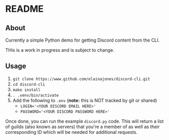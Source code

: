 # README

## About

Currently a simple Python demo for getting Discord content from the CLI.

THis is a work in progress and is subject to change.

## Usage

1. `git clone https://www.github.com/elainajones/discord-cli.git`
2. `cd discord-cli`
3. `make install`
4. `. .venv/bin/activate`
5. Add the following to `.env` (**note:** this is NOT tracked by git or shared)
    - `LOGIN='<YOUR DISCORD EMAIL HERE>'`
    - `PASSWORD='<YOUR DISCORD PASSWORD HERE>'`

Once done, you can run the example `discord.py` code. This will return a list of guilds (also known as servers) that you're a member of as well as their corresponding ID which will be needed for additional requests.
